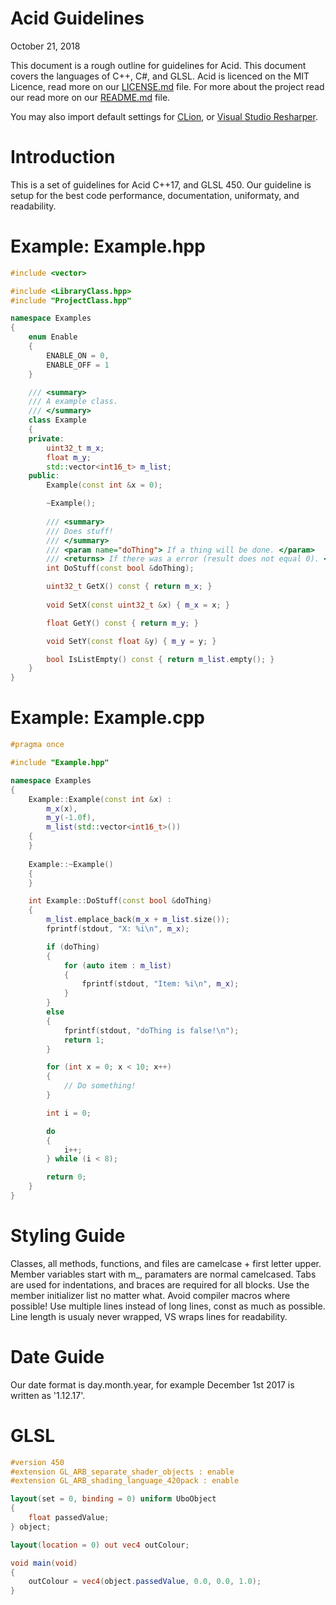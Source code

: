 # Acid Guidelines 
October 21, 2018
 
This document is a rough outline for guidelines for Acid. This document covers the languages of C++, C#, and GLSL. Acid is licenced on the MIT Licence, read more on our [LICENSE.md](LICENSE.md) file. For more about the project read our read more on our [README.md](README.md) file.

You may also import default settings for [CLion](Documents/CLion-Settings.jar), or [Visual Studio Resharper](Documents/Resharper.DotSettings).

# Introduction 
This is a set of guidelines for Acid C++17, and GLSL 450. Our guideline is setup for the best code performance, documentation, uniformaty, and readability.

# Example: Example.hpp
```cpp
#include <vector>

#include <LibraryClass.hpp>
#include "ProjectClass.hpp"

namespace Examples
{
	enum Enable
	{
		ENABLE_ON = 0,
		ENABLE_OFF = 1
	}

	/// <summary>
	/// A example class.
	/// </summary>
	class Example
	{
	private:
		uint32_t m_x;
		float m_y;
		std::vector<int16_t> m_list;
	public:
		Example(const int &x = 0);

		~Example();
	
		/// <summary>
		/// Does stuff!
		/// </summary>
		/// <param name="doThing"> If a thing will be done. </param>
		/// <returns> If there was a error (result does not equal 0). </returns>
		int DoStuff(const bool &doThing);

		uint32_t GetX() const { return m_x; }
	
		void SetX(const uint32_t &x) { m_x = x; }

		float GetY() const { return m_y; }

		void SetY(const float &y) { m_y = y; }

		bool IsListEmpty() const { return m_list.empty(); }
	}
}
```

# Example: Example.cpp
```cpp
#pragma once

#include "Example.hpp"

namespace Examples
{
	Example::Example(const int &x) :
		m_x(x),
        m_y(-1.0f),
		m_list(std::vector<int16_t>())
	{
	}
	
	Example::~Example()
	{
	}

	int Example::DoStuff(const bool &doThing)
	{
		m_list.emplace_back(m_x + m_list.size());
		fprintf(stdout, "X: %i\n", m_x);

		if (doThing)
		{
			for (auto item : m_list)
			{
				fprintf(stdout, "Item: %i\n", m_x);
			}
		}
		else
		{
			fprintf(stdout, "doThing is false!\n");
			return 1;
		}

		for (int x = 0; x < 10; x++)
		{
			// Do something!
		}

		int i = 0;

		do
		{
			i++;
		} while (i < 8);

		return 0;
	}
}
```

# Styling Guide
Classes, all methods, functions, and files are camelcase + first letter upper. Member variables start with m_, paramaters are normal camelcased. Tabs are used for indentations, and braces are required for all blocks. Use the member initializer list no matter what. Avoid compiler macros where possible! Use multiple lines instead of long lines, const as much as possible. Line length is usualy never wrapped, VS wraps lines for readability.

# Date Guide
Our date format is day.month.year, for example December 1st 2017 is written as '1.12.17'. 

# GLSL
```glsl
#version 450
#extension GL_ARB_separate_shader_objects : enable
#extension GL_ARB_shading_language_420pack : enable

layout(set = 0, binding = 0) uniform UboObject
{
	float passedValue;
} object;

layout(location = 0) out vec4 outColour;

void main(void) 
{
	outColour = vec4(object.passedValue, 0.0, 0.0, 1.0);
}
```
